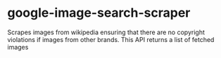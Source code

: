 # google-image-search-scraper
Scrapes images from wikipedia ensuring that there are no copyright violations if images from other brands. This API returns a list of fetched images
